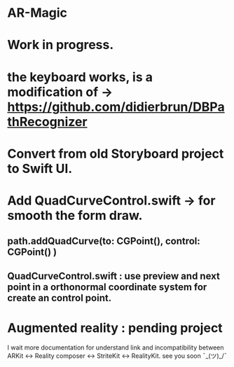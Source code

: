 # AR-Magic

# Work in progress.


# the keyboard works, is a modification of -> https://github.com/didierbrun/DBPathRecognizer
# Convert from old Storyboard project to Swift UI.
# Add QuadCurveControl.swift -> for smooth the form draw.

## path.addQuadCurve(to: CGPoint(),  control: CGPoint() )
## QuadCurveControl.swift : use preview and next point in a orthonormal coordinate system for create an control point. 



# Augmented reality : pending project

I wait more documentation for understand link and incompatibility between ARKit <-> Reality composer <-> StriteKit <-> RealityKit. 
see you soon ¯\_(ツ)_/¯

